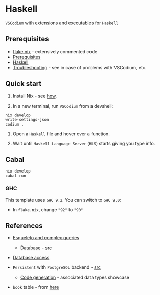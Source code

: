 # Haskell

`VSCodium` with extensions and executables for `Haskell`

## Prerequisites

- [flake.nix](./flake.nix) - extensively commented code
- [Prerequisites](https://github.com/deemp/flakes#prerequisites)
- [Haskell](https://github.com/deemp/flakes/blob/main/README/Haskell.md)
- [Troubleshooting](https://github.com/deemp/flakes/blob/main/README/Troubleshooting.md) - see in case of problems with VSCodium, etc.

## Quick start

1. Install Nix - see [how](https://github.com/deemp/flakes/blob/main/README/InstallNix.md).

1. In a new terminal, run `VSCodium` from a devshell:

```console
nix develop
write-settings-json
codium .
```

1. Open a `Haskell` file and hover over a function.

1. Wait until `Haskell Language Server` (`HLS`) starts giving you type info.

## Cabal

```console
nix develop
cabal run
```

### GHC

This template uses `GHC 9.2`. You can switch to `GHC 9.0`:

- In `flake.nix`, change `"92"` to `"90"`

## References

- [Esqueleto and complex queries](https://mmhaskell.com/real-world/esqueleto)
  - Database - [src](https://github.com/MondayMorningHaskell/RealWorldHaskell/blob/master/src/Database.hs)

- [Database access](https://www.schoolofhaskell.com/school/starting-with-haskell/libraries-and-frameworks/persistent-db)
- `Persistent` with `PostgreSQL` backend - [src](https://www.yesodweb.com/book-1.4/persistent#persistent_something_besides_sqlite)
  - [Code generation](https://www.yesodweb.com/book-1.4/persistent#persistent_code_generation) - associated data types showcase
- `book` table - from [here](https://stepik.org/lesson/308886/step/1?unit=291012)
